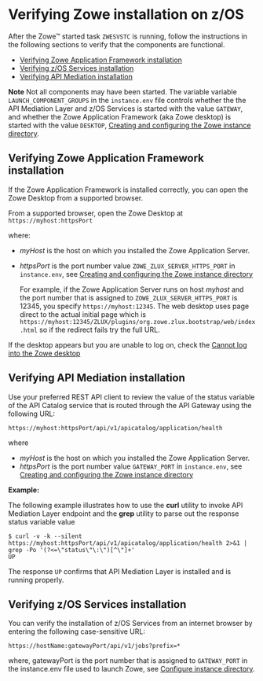 # Verifying Zowe installation on z/OS

After the Zowe&trade; started task `ZWESVSTC` is running, follow the instructions in the following sections to verify that the components are functional.  

- [Verifying Zowe Application Framework installation](#verifying-zowe-application-framework-installation)       
- [Verifying z/OS Services installation](#verifying-z-os-services-installation)
- [Verifying API Mediation installation](#verifying-api-mediation-installation)

**Note** Not all components may have been started. The variable variable `LAUNCH_COMPONENT_GROUPS` in the `instance.env` file controls whether the the API Mediation Layer and z/OS Services is started with the value `GATEWAY`, and whether the Zowe Application Framework (aka Zowe desktop) is started with the value `DESKTOP`, [Creating and configuring the Zowe instance directory](configure-instance-directory.md#component-groups).  

## Verifying Zowe Application Framework installation

If the Zowe Application Framework is installed correctly, you can open the Zowe Desktop from a supported browser.

From a supported browser, open the Zowe Desktop at `https://myhost:httpsPort`

where:

- _myHost_ is the host on which you installed the Zowe Application Server.
- _httpsPort_ is the port number value `ZOWE_ZLUX_SERVER_HTTPS_PORT` in `instance.env`, see [Creating and configuring the Zowe instance directory](configure-instance-directory.md#ports)

  For example, if the Zowe Application Server runs on host _myhost_ and the port number that is assigned to `ZOWE_ZLUX_SERVER_HTTPS_PORT` is 12345, you specify `https://myhost:12345`.  The web desktop uses page direct to the actual initial page which is `https://myhost:12345/ZLUX/plugins/org.zowe.zlux.bootstrap/web/index.html` so if the redirect fails try the full URL.  

If the desktop appears but you are unable to log on, check the [Cannot log into the Zowe desktop](../troubleshoot/app-framework/app-known-issues.md#cannot-log-in-to-the-zowe-desktop)


## Verifying API Mediation installation

Use your preferred REST API client to review the value of the status variable of the API Catalog service that is routed through the API Gateway using the following URL:

```
https://myhost:httpsPort/api/v1/apicatalog/application/health
```

where 

- _myHost_ is the host on which you installed the Zowe Application Server.
- _httpsPort_ is the port number value `GATEWAY_PORT` in `instance.env`, see [Creating and configuring the Zowe instance directory](configure-instance-directory.md#ports)

**Example:**

The following example illustrates how to use the **curl** utility to invoke API Mediation Layer endpoint and the **grep** utility to parse out the response status variable value

```
$ curl -v -k --silent https://myhost:httpsPort/api/v1/apicatalog/application/health 2>&1 | grep -Po '(?<=\"status\"\:\")[^\"]+'
UP
```

The response `UP` confirms that API Mediation Layer is installed and is running properly.

## Verifying z/OS Services installation

You can verify the installation of z/OS Services from an internet browser by entering the following case-sensitive URL:

```
https://hostName:gatewayPort/api/v1/jobs?prefix=*
```

where, gatewayPort is the port number that is assigned to `GATEWAY_PORT` in the instance.env file used to launch Zowe, see [Configure instance directory](configure-instance-directory.md#ports).

